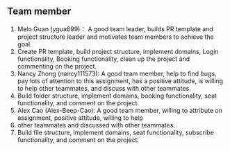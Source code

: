 ## Team member
1. Melo Guan (ygua699)： A good team leader, builds PR template and project structure leader and motivates team members to achieve the goal.
2. Create PR template, build project structure, implement domains, Login functionality, Booking functionality, clean up the project and commenting on the project.
3. Nancy Zhong (nancy111573): A good team member, help to find bugs, pay lots of attention to this assignment, has a positive attitude, is willing to help other teammates, and discuss with other teammates.
4. Build folder structure, implement domains, booking functionality, seat functionality, and comment on the project.
5. Alex Cao (Alex-Beep-Cao): A good team member, willing to attribute on assignment, positive attitude, willing to help
6. other teammates and discussed with other teammates. 
7. Build file structure, implement domains, seat functionality, subscribe functionality, and comment on the project.

